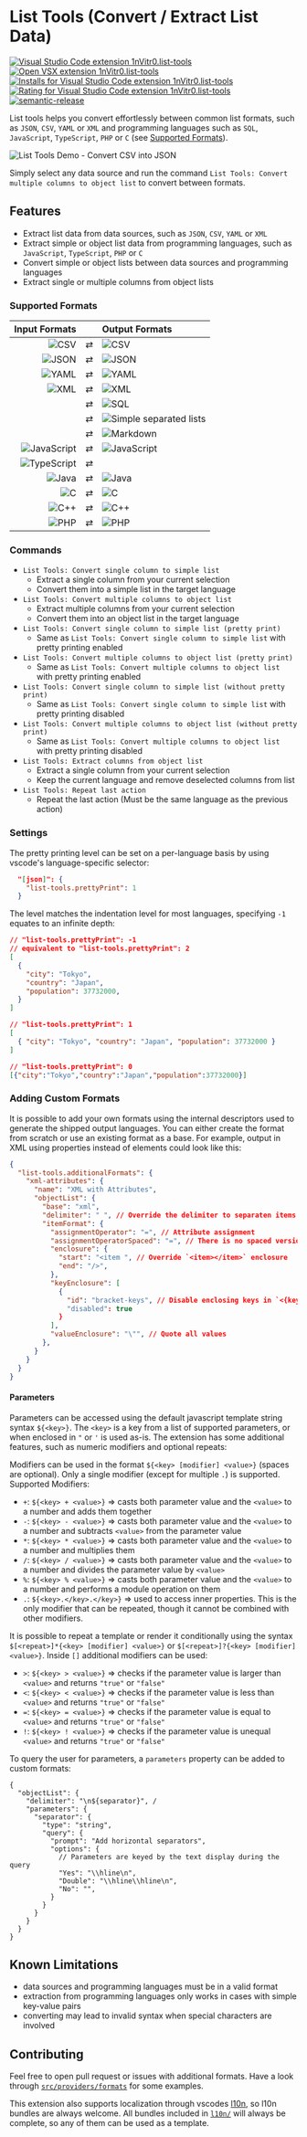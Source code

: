 # List Tools (Convert / Extract List Data)

[![Visual Studio Code extension 1nVitr0.list-tools](https://img.shields.io/visual-studio-marketplace/v/1nVitr0.list-tools?logo=visualstudiocode)](https://marketplace.visualstudio.com/items?itemName=1nVitr0.list-tools)
[![Open VSX extension 1nVitr0.list-tools](https://img.shields.io/open-vsx/v/1nVitr0/list-tools)](https://open-vsx.org/extension/1nVitr0/list-tools)
[![Installs for Visual Studio Code extension 1nVitr0.list-tools](https://img.shields.io/visual-studio-marketplace/i/1nVitr0.list-tools?logo=visualstudiocode)](https://marketplace.visualstudio.com/items?itemName=1nVitr0.list-tools)
[![Rating for Visual Studio Code extension 1nVitr0.list-tools](https://img.shields.io/visual-studio-marketplace/r/1nVitr0.list-tools?logo=visualstudiocode)](https://marketplace.visualstudio.com/items?itemName=1nVitr0.list-tools)
[![semantic-release](https://img.shields.io/badge/%20%20%F0%9F%93%A6%F0%9F%9A%80-semantic--release-e10079.svg)](https://github.com/semantic-release/semantic-release)

List tools helps you convert effortlessly between common list formats, such as `JSON`, `CSV`, `YAML` or `XML` and programming languages such as `SQL`, `JavaScript`, `TypeScript`, `PHP` or `C` (see [Supported Formats](#supported-formats)).

![List Tools Demo - Convert CSV into JSON](resources/demo.gif)

Simply select any data source and run the command `List Tools: Convert multiple columns to object list` to convert between formats.

## Features

- Extract list data from data sources, such as `JSON`, `CSV`, `YAML` or `XML`
- Extract simple or object list data from programming languages, such as `JavaScript`, `TypeScript`, `PHP` or `C`
- Convert simple or object lists between data sources and programming languages
- Extract single or multiple columns from object lists

### Supported Formats

|                                                                              Input Formats |       | Output Formats                                                                                                      |
| -----------------------------------------------------------------------------------------: | :---: | :------------------------------------------------------------------------------------------------------------------ |
| ![CSV](https://img.shields.io/badge/CSV-237346?logo=googlesheets&logoColor=237346&label=​) |   ⇄   | ![CSV](https://img.shields.io/badge/CSV-237346?logo=googlesheets&logoColor=237346&label=​)                          |
|                        ![JSON](https://img.shields.io/badge/JSON-292929?logo=json&label=​) |   ⇄   | ![JSON](https://img.shields.io/badge/JSON-292929?logo=json&label=​)                                                 |
|                        ![YAML](https://img.shields.io/badge/YAML-cb171e?logo=yaml&label=​) |   ⇄   | ![YAML](https://img.shields.io/badge/YAML-cb171e?logo=yaml&label=​)                                                 |
| ![XML](https://img.shields.io/badge/XML-0060ac?logo=googlesheets&logoColor=0060ac&label=​) |   ⇄   | ![XML](https://img.shields.io/badge/XML-0060ac?logo=googlesheets&logoColor=0060ac&label=​)                          |
|                                                                                            |   ⇄   | ![SQL](https://img.shields.io/badge/SQL-00758F?logo=mysql&label=​)                                                  |
|                                                                                            |   ⇄   | ![Simple separated lists](https://img.shields.io/badge/Separated%20lists-ccc?logo=codefactor&logoColor=ccc&label=​) |
|                                                                                            |   ⇄   | ![Markdown](https://img.shields.io/badge/Markdown-083fa1?logo=markdown&label=​)                                     |
|      ![JavaScript](https://img.shields.io/badge/JavaScript-f1e05a?logo=javascript&label=​) |   ⇄   | ![JavaScript](https://img.shields.io/badge/JavaScript-f1e05a?logo=javascript&label=​)                               |
|      ![TypeScript](https://img.shields.io/badge/TypeScript-3178c6?logo=typescript&label=​) |   ⇄   |                                                                                                                     |
|     ![Java](https://img.shields.io/badge/Java-b07219?logo=oracle&logoColor=b07219&label=​) |   ⇄   | ![Java](https://img.shields.io/badge/Java-b07219?logo=oracle&logoColor=b07219&label=​)                              |
|                                 ![C](https://img.shields.io/badge/C-555555?logo=c&label=​) |   ⇄   | ![C](https://img.shields.io/badge/C-555555?logo=c&label=​)                                                          |
|    ![C++](https://img.shields.io/badge/C++-f34b7d?logo=cplusplus&logoColor=f34b7d&label=​) |   ⇄   | ![C++](https://img.shields.io/badge/C++-f34b7d?logo=cplusplus&logoColor=f34b7d&label=​)                             |
|                           ![PHP](https://img.shields.io/badge/PHP-4F5D95?logo=php&label=​) |   ⇄   | ![PHP](https://img.shields.io/badge/PHP-4F5D95?logo=php&label=​)                                                    |

### Commands

- `List Tools: Convert single column to simple list`
  - Extract a single column from your current selection
  - Convert them into a simple list in the target language
- `List Tools: Convert multiple columns to object list`
  - Extract multiple columns from your current selection
  - Convert them into an object list in the target language
- `List Tools: Convert single column to simple list (pretty print)`
  - Same as `List Tools: Convert single column to simple list` with pretty printing enabled
- `List Tools: Convert multiple columns to object list (pretty print)`
  - Same as `List Tools: Convert multiple columns to object list` with pretty printing enabled
- `List Tools: Convert single column to simple list (without pretty print)`
  - Same as `List Tools: Convert single column to simple list` with pretty printing disabled
- `List Tools: Convert multiple columns to object list (without pretty print)`
  - Same as `List Tools: Convert multiple columns to object list` with pretty printing disabled
- `List Tools: Extract columns from object list`
  - Extract a single column from your current selection
  - Keep the current language and remove deselected columns from list
- `List Tools: Repeat last action`
  - Repeat the last action (Must be the same language as the previous action)

### Settings

The pretty printing level can be set on a per-language basis by using vscode's language-specific selector:

```json
  "[json]": {
    "list-tools.prettyPrint": 1
  }
```

The level matches the indentation level for most languages, specifying `-1` equates to an infinite depth:

```json
// "list-tools.prettyPrint": -1
// equivalent to "list-tools.prettyPrint": 2
[
  {
    "city": "Tokyo",
    "country": "Japan",
    "population": 37732000,
  }
]

// "list-tools.prettyPrint": 1
[
  { "city": "Tokyo", "country": "Japan", "population": 37732000 }
]

// "list-tools.prettyPrint": 0
[{"city":"Tokyo","country":"Japan","population":37732000}]
```

### Adding Custom Formats

It is possible to add your own formats using the internal descriptors used to generate the shipped output languages. You can either create the format from scratch or use an existing format as a base. For example, output in XML using properties instead of elements could look like this:

```json
{
  "list-tools.additionalFormats": {
    "xml-attributes": {
      "name": "XML with Attributes",
      "objectList": {
        "base": "xml",
        "delimiter": " ", // Override the delimiter to separaten items
        "itemFormat": {
          "assignmentOperator": "=", // Attribute assignment
          "assignmentOperatorSpaced": "=", // There is no spaced version in XML
          "enclosure": {
            "start": "<item ", // Override `<item></item>` enclosure
            "end": "/>",
          },
          "keyEnclosure": [
            {
              "id": "bracket-keys", // Disable enclosing keys in `<{key}></{key}>`
              "disabled": true
            }
          ],
          "valueEnclosure": "\"", // Quote all values
        },
      }
    }
  }
}
```

#### Parameters

Parameters can be accessed using the default javascript template string syntax `${<key>}`.
The `<key>` is a key from a list of supported parameters, or when enclosed in `"` or `'` is used as-is.
The extension has some additional features, such as numeric modifiers and optional repeats:

Modifiers can be used in the format `${<key> [modifier] <value>}` (spaces are optional). Only a single modifier (except for multiple `.`) is supported. Supported Modifiers:

- `+`: `${<key> + <value>}` => casts both parameter value and the `<value>` to a number and adds them together
- `-`: `${<key> - <value>}` => casts both parameter value and the `<value>` to a number and subtracts `<value>` from the parameter value
- `*`: `${<key> * <value>}` => casts both parameter value and the `<value>` to a number and multiplies them
- `/`: `${<key> / <value>}` => casts both parameter value and the `<value>` to a number and divides the parameter value by `<value>`
- `%`: `${<key> % <value>}` => casts both parameter value and the `<value>` to a number and performs a module operation on them
- `.`: `${<key>.</key>.</key>}` => used to access inner properties. This is the only modifier that can be repeated, though it cannot be combined with other modifiers.

It is possible to repeat a template or render it conditionally using the syntax `$[<repeat>]*{<key> [modifier] <value>}` or `$[<repeat>]?{<key> [modifier] <value>}`.
Inside `[]` additional modifiers can be used:

- `>`: `${<key> > <value>}` => checks if the parameter value is larger than `<value>` and returns `"true"` or `"false"`
- `<`: `${<key> < <value>}` => checks if the parameter value is less than `<value>` and returns `"true"` or `"false"`
- `=`: `${<key> = <value>}` => checks if the parameter value is equal to `<value>` and returns `"true"` or `"false"`
- `!`: `${<key> ! <value>}` => checks if the parameter value is unequal `<value>` and returns `"true"` or `"false"`

To query the user for parameters, a `parameters` property can be added to custom formats:

```jsonc
{
  "objectList": {
    "delimiter": "\n${separator}", /
    "parameters": {
      "separator": {
        "type": "string",
        "query": {
          "prompt": "Add horizontal separators",
          "options": {
            // Parameters are keyed by the text display during the query
            "Yes": "\\hline\n",
            "Double": "\\hline\\hline\n",
            "No": "",
          }
        }
      }
    }
  }
}
```

## Known Limitations

- data sources and programming languages must be in a valid format
- extraction from programming languages only works in cases with simple key-value pairs
- converting may lead to invalid syntax when special characters are involved

## Contributing

Feel free to open pull request or issues with additional formats.
Have a look through [`src/providers/formats`](src/providers/formats) for some examples.

This extension also supports localization through vscodes [l10n](https://github.com/microsoft/vscode-l10n), so l10n bundles are always welcome.
All bundles included in [`l10n/`](l10n/) will always be complete, so any of them can be used as a template.
